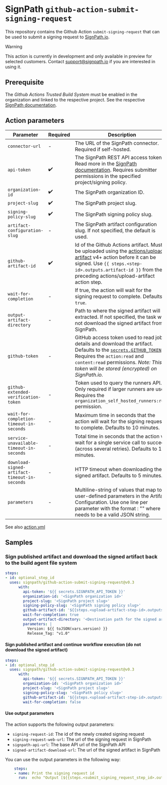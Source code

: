 # SignPath `github-action-submit-signing-request`

This repository contains the Github Action `submit-signing-request` that can be used to submit a signing request to [SignPath.io](https://about.signpath.io).

> [!WARNING]
> This action is currently in development and only available in preview for selected customers. Contact [support@signpath.io](mailto:support@signpath.io) if you are interested in using it.

## Prerequisite

The _Github Actions Trusted Build System_ must be enabled in the organization and linked to the respective project. See the respective [SignPath documentation](https://about.signpath.io/redirects/connectors/trusted-build-system-configuration).

## Action parameters

| Parameter                                     | Required           | Description |
| ----                                          | -                  | ------      |
| `connector-url`                               | -                  | The URL of the SignPath connector. Required if self-hosted.
| `api-token`                                   | :heavy_check_mark: | The SignPath REST API access token. Read more in the [SignPath documentation](https://about.signpath.io/redirects/connectors/api-token). Requires submitter permissions in the specified project/signing policy.
| `organization-id`                             | :heavy_check_mark: | The SignPath organization ID.
| `project-slug`                                | :heavy_check_mark: | The SignPath project slug.
| `signing-policy-slug`                         | :heavy_check_mark: | The SignPath signing policy slug.
| `artifact-configuration-slug`                 | -                  | The SignPath artifact configuration slug. If not specified, the default is used.
| `github-artifact-id`                          | :heavy_check_mark: | Id of the Github Actions artifact. Must be uploaded using the [actions/upload-artifact](https://github.com/actions/upload-artifact) v4+ action before it can be signed. Use `{{ steps.<step-id>.outputs.artifact-id }}` from the preceding actions/upload-artifact action step.
| `wait-for-completion`                         | -                  | If true, the action will wait for the signing request to complete. Defaults to `true`.
| `output-artifact-directory`                   | -                  | Path to where the signed artifact will be extracted. If not specified, the task will not download the signed artifact from SignPath.
| `github-token`                                | -                  | GitHub access token used to read job details and download the artifact. Defaults to the [`secrets.GITHUB_TOKEN`](https://docs.github.com/en/actions/security-guides/automatic-token-authentication). Requires the `action:read` and `content:read` permissions. _Note: This token will be stored (encrypted) on SignPath.io._
| `github-extended-verification-token`          | -                  | Token used to query the runners API. Only required if larger runners are used. Requires the `organization_self_hosted_runners:read` permission.
| `wait-for-completion-timeout-in-seconds`      | -                  | Maximum time in seconds that the action will wait for the signing request to complete. Defaults to 10 minutes.
| `service-unavailable-timeout-in-seconds`      | -                  | Total time in seconds that the action will wait for a single service call to succeed (across several retries). Defaults to 10 minutes.
| `download-signed-artifact-timeout-in-seconds` | -                  | HTTP timeout when downloading the signed artifact. Defaults to 5 minutes.
| `parameters`                                  | -                  | Multiline-string of values that map to user-defined parameters in the Artifact Configuration. Use one line per parameter with the format <name>: "<value>" where <value> needs to be a valid JSON string.

See also [action.yml](action.yml)

## Samples

### Sign published artifact and download the signed artifact back to the build agent file system

```yaml
steps:
- id: optional_step_id
  uses: signpath/github-action-submit-signing-request@v0.3
      with:
        api-token: '${{ secrets.SIGNPATH_API_TOKEN }}'
        organization-id: '<SignPath organization id>'
        project-slug: '<SignPath project slug>'
        signing-policy-slug: '<SignPath signing policy slug>'
        github-artifact-id: '${{steps.<upload-artifact-step-id>.outputs.artifact-id}}'
        wait-for-completion: true
        output-artifact-directory: '<Destination path for the signed artifact>'
        parameters: |
          Version: ${{ toJSON(vars.version) }}
          Release_Tag: "v1.0"
```

#### Sign published artifact and continue workflow execution (do not download the signed artifact)

```yaml
steps:
- id: optional_step_id
  uses: signpath/github-action-submit-signing-request@v0.3
      with:
        api-token: '${{ secrets.SIGNPATH_API_TOKEN }}'
        organization-id: '<SignPath organization id>'
        project-slug: '<SignPath project slug>'
        signing-policy-slug: '<SignPath policy slug>'
        github-artifact-id: '${{steps.<upload-artifact-step-id>.outputs.artifact-id}}'
        wait-for-completion: false
```

#### Use output parameters

The action supports the following output parameters:
- `signing-request-id`: The id of the newly created signing request
- `signing-request-web-url`: The url of the signing request in SignPath
- `signpath-api-url`: The base API url of the SignPath API
- `signed-artifact-download-url`: The url of the signed artifact in SignPath

You can use the output parameters in the following way:
```yaml
    steps:
    - name: Print the signing request id
      run:  echo "Output [${{steps.<submit_signing_request_step_id>.outputs.signing-request-id }}]"
```
